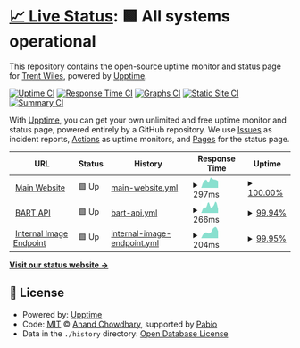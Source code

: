 # [📈 Live Status](https://status.trentwiles.com): <!--live status--> **🟩 All systems operational**

This repository contains the open-source uptime monitor and status page for [Trent Wiles](https://trentwil.es), powered by [Upptime](https://github.com/upptime/upptime).

[![Uptime CI](https://github.com/trentwiles/uptime/workflows/Uptime%20CI/badge.svg)](https://github.com/trentwiles/uptime/actions?query=workflow%3A%22Uptime+CI%22)
[![Response Time CI](https://github.com/trentwiles/uptime/workflows/Response%20Time%20CI/badge.svg)](https://github.com/trentwiles/uptime/actions?query=workflow%3A%22Response+Time+CI%22)
[![Graphs CI](https://github.com/trentwiles/uptime/workflows/Graphs%20CI/badge.svg)](https://github.com/trentwiles/uptime/actions?query=workflow%3A%22Graphs+CI%22)
[![Static Site CI](https://github.com/trentwiles/uptime/workflows/Static%20Site%20CI/badge.svg)](https://github.com/trentwiles/uptime/actions?query=workflow%3A%22Static+Site+CI%22)
[![Summary CI](https://github.com/trentwiles/uptime/workflows/Summary%20CI/badge.svg)](https://github.com/trentwiles/uptime/actions?query=workflow%3A%22Summary+CI%22)

With [Upptime](https://upptime.js.org), you can get your own unlimited and free uptime monitor and status page, powered entirely by a GitHub repository. We use [Issues](https://github.com/trentwiles/uptime/issues) as incident reports, [Actions](https://github.com/trentwiles/uptime/actions) as uptime monitors, and [Pages](https://status.trentwiles.com) for the status page.

<!--start: status pages-->
<!-- This summary is generated by Upptime (https://github.com/upptime/upptime) -->
<!-- Do not edit this manually, your changes will be overwritten -->
<!-- prettier-ignore -->
| URL | Status | History | Response Time | Uptime |
| --- | ------ | ------- | ------------- | ------ |
| <img alt="" src="https://icons.duckduckgo.com/ip3/www.trentwiles.com.ico" height="13"> [Main Website](https://www.trentwiles.com) | 🟩 Up | [main-website.yml](https://github.com/trentwiles/uptime/commits/HEAD/history/main-website.yml) | <details><summary><img alt="Response time graph" src="./graphs/main-website/response-time-week.png" height="20"> 297ms</summary><br><a href="https://status.trentwiles.com/history/main-website"><img alt="Response time 332" src="https://img.shields.io/endpoint?url=https%3A%2F%2Fraw.githubusercontent.com%2Ftrentwiles%2Fuptime%2FHEAD%2Fapi%2Fmain-website%2Fresponse-time.json"></a><br><a href="https://status.trentwiles.com/history/main-website"><img alt="24-hour response time 267" src="https://img.shields.io/endpoint?url=https%3A%2F%2Fraw.githubusercontent.com%2Ftrentwiles%2Fuptime%2FHEAD%2Fapi%2Fmain-website%2Fresponse-time-day.json"></a><br><a href="https://status.trentwiles.com/history/main-website"><img alt="7-day response time 297" src="https://img.shields.io/endpoint?url=https%3A%2F%2Fraw.githubusercontent.com%2Ftrentwiles%2Fuptime%2FHEAD%2Fapi%2Fmain-website%2Fresponse-time-week.json"></a><br><a href="https://status.trentwiles.com/history/main-website"><img alt="30-day response time 346" src="https://img.shields.io/endpoint?url=https%3A%2F%2Fraw.githubusercontent.com%2Ftrentwiles%2Fuptime%2FHEAD%2Fapi%2Fmain-website%2Fresponse-time-month.json"></a><br><a href="https://status.trentwiles.com/history/main-website"><img alt="1-year response time 332" src="https://img.shields.io/endpoint?url=https%3A%2F%2Fraw.githubusercontent.com%2Ftrentwiles%2Fuptime%2FHEAD%2Fapi%2Fmain-website%2Fresponse-time-year.json"></a></details> | <details><summary><a href="https://status.trentwiles.com/history/main-website">100.00%</a></summary><a href="https://status.trentwiles.com/history/main-website"><img alt="All-time uptime 100.00%" src="https://img.shields.io/endpoint?url=https%3A%2F%2Fraw.githubusercontent.com%2Ftrentwiles%2Fuptime%2FHEAD%2Fapi%2Fmain-website%2Fuptime.json"></a><br><a href="https://status.trentwiles.com/history/main-website"><img alt="24-hour uptime 100.00%" src="https://img.shields.io/endpoint?url=https%3A%2F%2Fraw.githubusercontent.com%2Ftrentwiles%2Fuptime%2FHEAD%2Fapi%2Fmain-website%2Fuptime-day.json"></a><br><a href="https://status.trentwiles.com/history/main-website"><img alt="7-day uptime 100.00%" src="https://img.shields.io/endpoint?url=https%3A%2F%2Fraw.githubusercontent.com%2Ftrentwiles%2Fuptime%2FHEAD%2Fapi%2Fmain-website%2Fuptime-week.json"></a><br><a href="https://status.trentwiles.com/history/main-website"><img alt="30-day uptime 100.00%" src="https://img.shields.io/endpoint?url=https%3A%2F%2Fraw.githubusercontent.com%2Ftrentwiles%2Fuptime%2FHEAD%2Fapi%2Fmain-website%2Fuptime-month.json"></a><br><a href="https://status.trentwiles.com/history/main-website"><img alt="1-year uptime 100.00%" src="https://img.shields.io/endpoint?url=https%3A%2F%2Fraw.githubusercontent.com%2Ftrentwiles%2Fuptime%2FHEAD%2Fapi%2Fmain-website%2Fuptime-year.json"></a></details>
| <img alt="" src="https://icons.duckduckgo.com/ip3/bart.trentwil.es.ico" height="13"> [BART API](https://bart.trentwil.es) | 🟩 Up | [bart-api.yml](https://github.com/trentwiles/uptime/commits/HEAD/history/bart-api.yml) | <details><summary><img alt="Response time graph" src="./graphs/bart-api/response-time-week.png" height="20"> 266ms</summary><br><a href="https://status.trentwiles.com/history/bart-api"><img alt="Response time 329" src="https://img.shields.io/endpoint?url=https%3A%2F%2Fraw.githubusercontent.com%2Ftrentwiles%2Fuptime%2FHEAD%2Fapi%2Fbart-api%2Fresponse-time.json"></a><br><a href="https://status.trentwiles.com/history/bart-api"><img alt="24-hour response time 177" src="https://img.shields.io/endpoint?url=https%3A%2F%2Fraw.githubusercontent.com%2Ftrentwiles%2Fuptime%2FHEAD%2Fapi%2Fbart-api%2Fresponse-time-day.json"></a><br><a href="https://status.trentwiles.com/history/bart-api"><img alt="7-day response time 266" src="https://img.shields.io/endpoint?url=https%3A%2F%2Fraw.githubusercontent.com%2Ftrentwiles%2Fuptime%2FHEAD%2Fapi%2Fbart-api%2Fresponse-time-week.json"></a><br><a href="https://status.trentwiles.com/history/bart-api"><img alt="30-day response time 321" src="https://img.shields.io/endpoint?url=https%3A%2F%2Fraw.githubusercontent.com%2Ftrentwiles%2Fuptime%2FHEAD%2Fapi%2Fbart-api%2Fresponse-time-month.json"></a><br><a href="https://status.trentwiles.com/history/bart-api"><img alt="1-year response time 329" src="https://img.shields.io/endpoint?url=https%3A%2F%2Fraw.githubusercontent.com%2Ftrentwiles%2Fuptime%2FHEAD%2Fapi%2Fbart-api%2Fresponse-time-year.json"></a></details> | <details><summary><a href="https://status.trentwiles.com/history/bart-api">99.94%</a></summary><a href="https://status.trentwiles.com/history/bart-api"><img alt="All-time uptime 99.07%" src="https://img.shields.io/endpoint?url=https%3A%2F%2Fraw.githubusercontent.com%2Ftrentwiles%2Fuptime%2FHEAD%2Fapi%2Fbart-api%2Fuptime.json"></a><br><a href="https://status.trentwiles.com/history/bart-api"><img alt="24-hour uptime 99.60%" src="https://img.shields.io/endpoint?url=https%3A%2F%2Fraw.githubusercontent.com%2Ftrentwiles%2Fuptime%2FHEAD%2Fapi%2Fbart-api%2Fuptime-day.json"></a><br><a href="https://status.trentwiles.com/history/bart-api"><img alt="7-day uptime 99.94%" src="https://img.shields.io/endpoint?url=https%3A%2F%2Fraw.githubusercontent.com%2Ftrentwiles%2Fuptime%2FHEAD%2Fapi%2Fbart-api%2Fuptime-week.json"></a><br><a href="https://status.trentwiles.com/history/bart-api"><img alt="30-day uptime 99.17%" src="https://img.shields.io/endpoint?url=https%3A%2F%2Fraw.githubusercontent.com%2Ftrentwiles%2Fuptime%2FHEAD%2Fapi%2Fbart-api%2Fuptime-month.json"></a><br><a href="https://status.trentwiles.com/history/bart-api"><img alt="1-year uptime 99.07%" src="https://img.shields.io/endpoint?url=https%3A%2F%2Fraw.githubusercontent.com%2Ftrentwiles%2Fuptime%2FHEAD%2Fapi%2Fbart-api%2Fuptime-year.json"></a></details>
| <img alt="" src="https://icons.duckduckgo.com/ip3/api.trentwil.es.ico" height="13"> [Internal Image Endpoint](https://api.trentwil.es) | 🟩 Up | [internal-image-endpoint.yml](https://github.com/trentwiles/uptime/commits/HEAD/history/internal-image-endpoint.yml) | <details><summary><img alt="Response time graph" src="./graphs/internal-image-endpoint/response-time-week.png" height="20"> 204ms</summary><br><a href="https://status.trentwiles.com/history/internal-image-endpoint"><img alt="Response time 252" src="https://img.shields.io/endpoint?url=https%3A%2F%2Fraw.githubusercontent.com%2Ftrentwiles%2Fuptime%2FHEAD%2Fapi%2Finternal-image-endpoint%2Fresponse-time.json"></a><br><a href="https://status.trentwiles.com/history/internal-image-endpoint"><img alt="24-hour response time 182" src="https://img.shields.io/endpoint?url=https%3A%2F%2Fraw.githubusercontent.com%2Ftrentwiles%2Fuptime%2FHEAD%2Fapi%2Finternal-image-endpoint%2Fresponse-time-day.json"></a><br><a href="https://status.trentwiles.com/history/internal-image-endpoint"><img alt="7-day response time 204" src="https://img.shields.io/endpoint?url=https%3A%2F%2Fraw.githubusercontent.com%2Ftrentwiles%2Fuptime%2FHEAD%2Fapi%2Finternal-image-endpoint%2Fresponse-time-week.json"></a><br><a href="https://status.trentwiles.com/history/internal-image-endpoint"><img alt="30-day response time 246" src="https://img.shields.io/endpoint?url=https%3A%2F%2Fraw.githubusercontent.com%2Ftrentwiles%2Fuptime%2FHEAD%2Fapi%2Finternal-image-endpoint%2Fresponse-time-month.json"></a><br><a href="https://status.trentwiles.com/history/internal-image-endpoint"><img alt="1-year response time 252" src="https://img.shields.io/endpoint?url=https%3A%2F%2Fraw.githubusercontent.com%2Ftrentwiles%2Fuptime%2FHEAD%2Fapi%2Finternal-image-endpoint%2Fresponse-time-year.json"></a></details> | <details><summary><a href="https://status.trentwiles.com/history/internal-image-endpoint">99.95%</a></summary><a href="https://status.trentwiles.com/history/internal-image-endpoint"><img alt="All-time uptime 99.01%" src="https://img.shields.io/endpoint?url=https%3A%2F%2Fraw.githubusercontent.com%2Ftrentwiles%2Fuptime%2FHEAD%2Fapi%2Finternal-image-endpoint%2Fuptime.json"></a><br><a href="https://status.trentwiles.com/history/internal-image-endpoint"><img alt="24-hour uptime 99.63%" src="https://img.shields.io/endpoint?url=https%3A%2F%2Fraw.githubusercontent.com%2Ftrentwiles%2Fuptime%2FHEAD%2Fapi%2Finternal-image-endpoint%2Fuptime-day.json"></a><br><a href="https://status.trentwiles.com/history/internal-image-endpoint"><img alt="7-day uptime 99.95%" src="https://img.shields.io/endpoint?url=https%3A%2F%2Fraw.githubusercontent.com%2Ftrentwiles%2Fuptime%2FHEAD%2Fapi%2Finternal-image-endpoint%2Fuptime-week.json"></a><br><a href="https://status.trentwiles.com/history/internal-image-endpoint"><img alt="30-day uptime 99.17%" src="https://img.shields.io/endpoint?url=https%3A%2F%2Fraw.githubusercontent.com%2Ftrentwiles%2Fuptime%2FHEAD%2Fapi%2Finternal-image-endpoint%2Fuptime-month.json"></a><br><a href="https://status.trentwiles.com/history/internal-image-endpoint"><img alt="1-year uptime 99.01%" src="https://img.shields.io/endpoint?url=https%3A%2F%2Fraw.githubusercontent.com%2Ftrentwiles%2Fuptime%2FHEAD%2Fapi%2Finternal-image-endpoint%2Fuptime-year.json"></a></details>

<!--end: status pages-->

[**Visit our status website →**](https://status.trentwiles.com)

## 📄 License

- Powered by: [Upptime](https://github.com/upptime/upptime)
- Code: [MIT](./LICENSE) © [Anand Chowdhary](https://anandchowdhary.com), supported by [Pabio](https://pabio.com)
- Data in the `./history` directory: [Open Database License](https://opendatacommons.org/licenses/odbl/1-0/)
